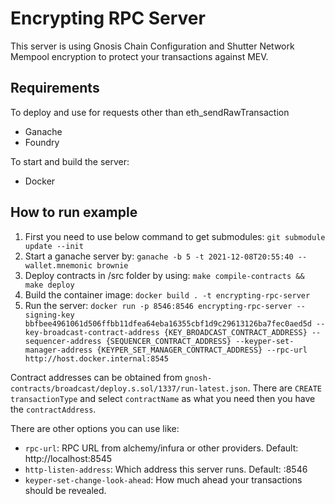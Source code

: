 # Encrypting RPC Server

This server is using Gnosis Chain Configuration and Shutter Network Mempool encryption to protect your transactions against MEV.

## Requirements

To deploy and use for requests other than eth_sendRawTransaction
* Ganache
* Foundry

To start and build the server:
* Docker

## How to run example

1. First you need to use below command to get submodules:
`git submodule update --init`
2. Start a ganache server by:
`ganache -b 5 -t 2021-12-08T20:55:40 --wallet.mnemonic brownie`
3. Deploy contracts in /src folder by using:
`make compile-contracts && make deploy`
4. Build the container image:
`docker build . -t encrypting-rpc-server`
5. Run the server:
`docker run -p 8546:8546 encrypting-rpc-server --signing-key bbfbee4961061d506ffbb11dfea64eba16355cbf1d9c29613126ba7fec0aed5d --key-broadcast-contract-address {KEY_BROADCAST_CONTRACT_ADDRESS} --sequencer-address {SEQUENCER_CONTRACT_ADDRESS} --keyper-set-manager-address {KEYPER_SET_MANAGER_CONTRACT_ADDRESS} --rpc-url http://host.docker.internal:8545`

Contract  addresses can be obtained from `gnosh-contracts/broadcast/deploy.s.sol/1337/run-latest.json`. There are `CREATE` `transactionType` and select `contractName` as what you need then  you have the `contractAddress`.  

There are other options you can use like:

* `rpc-url`: RPC URL from alchemy/infura or other providers. Default: http://localhost:8545
* `http-listen-address`: Which address this server runs. Default: :8546
* `keyper-set-change-look-ahead`: How much ahead your transactions should be revealed.

